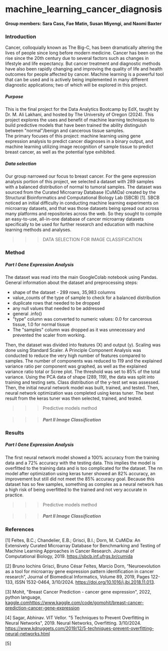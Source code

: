 # machine_learning_cancer_diagnosis
#### Group members: Sara Cass, Fae Matin, Susan Miyengi, and Naomi Baxter

### Introduction
Cancer, colloquially known as The Big-C, has been dramatically altering the lives of people since long before modern medicine. Cancer has been on the rise since the 20th century due to several factors such as changes in lifestyle and life expectancy. But cancer treatment and diagnostic methods have also been rapidly changing and improving the quality of life and health outcomes for people affected by cancer. Machine learning is a powerful tool that can be used and is actively being implemented in many different diagnostic applications; two of which will be explored in this project.

##### Purpose
This is the final project for the Data Analytics Bootcamp by EdX, taught by Dr. M. Ali Lakhani, and hosted by The University of Oregon (2024). This project explores the uses and benefit of machine learning techniques to build predictive models that have been trained the ability distinguish between "normal"/benign and cancerous tissue samples.<br/>
The primary focuses of this project: machine learning using gene expression analysis to predict cancer diagnoses in a binary output, and machine learning utilizing image recognition of sample tissue to predict breast cancer, as well as the potential type exhibited.

##### Data selection
Our group narrowed our focus to breast cancer. For the gene expression analysis portion of this project, we selected a dataset with 289 samples with a balanced distribution of normal to tumoral samples. 
The dataset was sourced from the Curated Microarray Database (CuMiDa) created by the Structural Bioinformatics and Computational Biology Lab (SBCB) [1]. SBCB noticed an initial difficulty in conducting machine learning experiments on microarray datasets, and that was those datasets being spread out across many platforms and repositories across the web. So they sought to compile an easy-to-use, all-in-one database of cancer microarray datasets specifically to be used for further research and education with machine learning methods and analyses.

>>>DATA SELECTION FOR IMAGE CLASSIFICATION

### Method
##### Part I Gene Expression Analysis
The dataset was read into the main GoogleColab notebook using Pandas. General information about the dataset and preprocessing steps:
- shape of the dataset - 289 rows, 35,983 columns
- value_counts of the type of sample to check for a balanced distribution
- duplicate rows that needed to be dropped
- any null values that needed to be addressed
- general .info()
- "type" column was converted to numeric values: 0.0 for cancerous tissue, 1.0 for normal tissue
- The "samples" column was dropped as it was unnecessary and prevented the scaler from working.

Then, the dataset was divided into features (X) and output (y). Scaling was done using Standard Scaler. A Principle Component Analysis was conducted to reduce the very high number of features compared to samples. The number of components was reduced to 119 and the explained variance ratio per component was graphed, as well as the explained variance ratio total or Scree plot. The threshold was set to 85% of the total variance. Using the PCA data of shape (289, 119), the data was split into training and testing sets. Class distribution of the y-test set was assessed. Then, the initial neural network model was built, trained, and tested. Then, neural network optimization was completed using keras tuner. The best result from the keras tuner was then selected, trained, and tested.

>>>Predictive models method


>>>##### Part II Image Classification

### Results
##### Part I Gene Expression Analysis
The first neural network model showed a 100% accuracy from the training data and a 72% accuracy with the testing data. This implies the model is overfitted to the training data and is too complicated for the dataset. The nn model after optimization using keras tuner showed an 82% accuracy, an improvement but still did not meet the 85% accuracy goal. Because this dataset has so few samples, something as complex as a neural network has a high risk of being overfitted to the trained and not very accurate in practice.

>>>Predictive models method


>>>##### Part II Image Classification


### References
[1] Feltes, B.C.; Chandelier, E.B.; Grisci, B.I.; Dorn, M. CuMiDa: An Extensively Curated Microarray Database for Benchmarking and Testing of Machine Learning Approaches in Cancer Research. Journal of Computational Biology, 2019. https://sbcb.inf.ufrgs.br/cumida

[2] Bruno Iochins Grisci, Bruno César Feltes, Marcio Dorn, “Neuroevolution as a tool for microarray gene expression pattern identification in cancer research”, Journal of Biomedical Informatics, Volume 89, 2019, Pages 122-133, ISSN 1532-0464, 3/10/2024. https://doi.org/10.1016/j.jbi.2018.11.013.

[3] Mohit, "Breast Cancer Prediction - cancer gene expression", 2022, python language, [kaggle.com](https://www.kaggle.com/code/gomohit/breast-cancer-prediction-cancer-gene-expression)https://www.kaggle.com/code/gomohit/breast-cancer-prediction-cancer-gene-expression

[4] Sagar, Abhinav. VIT Vellor. "5 Techniques to Prevent Overfitting in Neural Networks", 2019. Neural Networks, Overfitting. 3/10/2024. https://www.kdnuggets.com/2019/12/5-techniques-prevent-overfitting-neural-networks.html

[5]
